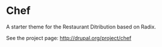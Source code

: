 Chef
====
A starter theme for the Restaurant Ditribution based on Radix.

See the project page: http://drupal.org/project/chef

